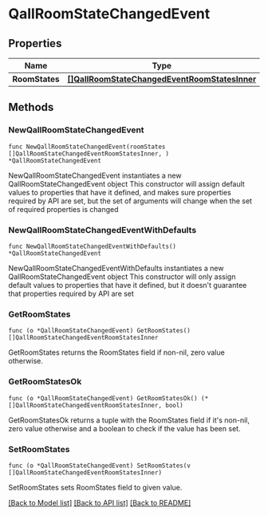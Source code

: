 # QallRoomStateChangedEvent

## Properties

Name | Type | Description | Notes
------------ | ------------- | ------------- | -------------
**RoomStates** | [**[]QallRoomStateChangedEventRoomStatesInner**](QallRoomStateChangedEventRoomStatesInner.md) |  | 

## Methods

### NewQallRoomStateChangedEvent

`func NewQallRoomStateChangedEvent(roomStates []QallRoomStateChangedEventRoomStatesInner, ) *QallRoomStateChangedEvent`

NewQallRoomStateChangedEvent instantiates a new QallRoomStateChangedEvent object
This constructor will assign default values to properties that have it defined,
and makes sure properties required by API are set, but the set of arguments
will change when the set of required properties is changed

### NewQallRoomStateChangedEventWithDefaults

`func NewQallRoomStateChangedEventWithDefaults() *QallRoomStateChangedEvent`

NewQallRoomStateChangedEventWithDefaults instantiates a new QallRoomStateChangedEvent object
This constructor will only assign default values to properties that have it defined,
but it doesn't guarantee that properties required by API are set

### GetRoomStates

`func (o *QallRoomStateChangedEvent) GetRoomStates() []QallRoomStateChangedEventRoomStatesInner`

GetRoomStates returns the RoomStates field if non-nil, zero value otherwise.

### GetRoomStatesOk

`func (o *QallRoomStateChangedEvent) GetRoomStatesOk() (*[]QallRoomStateChangedEventRoomStatesInner, bool)`

GetRoomStatesOk returns a tuple with the RoomStates field if it's non-nil, zero value otherwise
and a boolean to check if the value has been set.

### SetRoomStates

`func (o *QallRoomStateChangedEvent) SetRoomStates(v []QallRoomStateChangedEventRoomStatesInner)`

SetRoomStates sets RoomStates field to given value.



[[Back to Model list]](../README.md#documentation-for-models) [[Back to API list]](../README.md#documentation-for-api-endpoints) [[Back to README]](../README.md)


